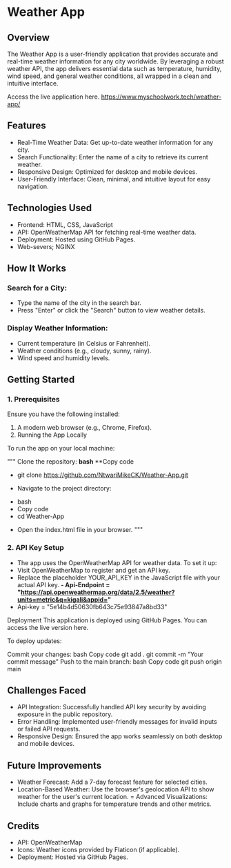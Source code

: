 # Weather App

## Overview
The Weather App is a user-friendly application that provides accurate and real-time weather information for any city worldwide.
By leveraging a robust weather API, the app delivers essential data such as temperature, humidity, wind speed, and general weather conditions, 
all wrapped in a clean and intuitive interface.

Access the live application here.
https://www.myschoolwork.tech/weather-app/

## Features
- Real-Time Weather Data: Get up-to-date weather information for any city.
- Search Functionality: Enter the name of a city to retrieve its current weather.
- Responsive Design: Optimized for desktop and mobile devices.
- User-Friendly Interface: Clean, minimal, and intuitive layout for easy navigation.

## Technologies Used
- Frontend: HTML, CSS, JavaScript
- API: OpenWeatherMap API for fetching real-time weather data.
- Deployment: Hosted using GitHub Pages.
- Web-severs; NGINX

## How It Works

### Search for a City:
- Type the name of the city in the search bar.
- Press "Enter" or click the "Search" button to view weather details.
### Display Weather Information:
- Current temperature (in Celsius or Fahrenheit).
- Weather conditions (e.g., cloudy, sunny, rainy).
- Wind speed and humidity levels.

## Getting Started

### 1. Prerequisites
Ensure you have the following installed:
1. A modern web browser (e.g., Chrome, Firefox).
2. Running the App Locally

To run the app on your local machine:

""" Clone the repository:
**bash**
**Copy code
* git clone https://github.com/NtwariMikeCK/Weather-App.git
- Navigate to the project directory:
* bash
* Copy code
* cd Weather-App
- Open the index.html file in your browser.
"""

### 2. API Key Setup

- The app uses the OpenWeatherMap API for weather data. To set it up:
- Visit OpenWeatherMap to register and get an API key.
- Replace the placeholder YOUR_API_KEY in the JavaScript file with your actual API key.
**- Api-Endpoint = "https://api.openweathermap.org/data/2.5/weather?units=metric&q=kigali&appid="**
- Api-key = "5e14b4d50630fb643c75e93847a8bd33"
  

Deployment
This application is deployed using GitHub Pages. You can access the live version here.

To deploy updates:

Commit your changes:
bash
Copy code
git add .
git commit -m "Your commit message"
Push to the main branch:
bash
Copy code
git push origin main


## Challenges Faced
- API Integration:
Successfully handled API key security by avoiding exposure in the public repository.
- Error Handling:
Implemented user-friendly messages for invalid inputs or failed API requests.
- Responsive Design:
Ensured the app works seamlessly on both desktop and mobile devices.

## Future Improvements
- Weather Forecast: Add a 7-day forecast feature for selected cities.
- Location-Based Weather: Use the browser's geolocation API to show weather for the user's current location.
= Advanced Visualizations: Include charts and graphs for temperature trends and other metrics.

## Credits
- API: OpenWeatherMap
- Icons: Weather icons provided by Flaticon (if applicable).
- Deployment: Hosted via GitHub Pages.
